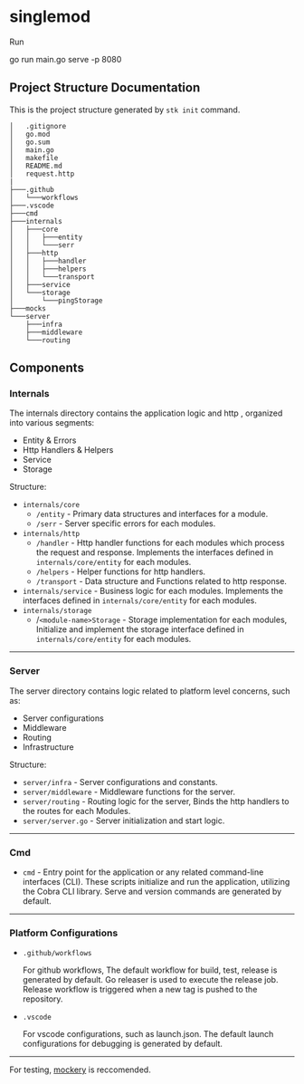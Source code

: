 # singlemod

Run

go run main.go serve -p 8080


## Project Structure Documentation

This is the project structure generated by `stk init` command.

```
│   .gitignore
│   go.mod
│   go.sum
│   main.go
│   makefile
│   README.md
│   request.http
|
├───.github
│   └───workflows
├───.vscode
├───cmd
├───internals
│   ├───core
│   │   ├───entity
│   │   └───serr
│   ├───http
│   │   ├───handler
│   │   ├───helpers
│   │   └───transport
│   ├───service
│   └───storage
│       └───pingStorage
├───mocks
└───server
    ├───infra
    ├───middleware
    └───routing
```

## Components

### Internals

The internals directory contains the application logic and http , organized into various segments:
- Entity & Errors
- Http Handlers & Helpers
- Service
- Storage

Structure:

- `internals/core`
  - `/entity` - Primary data structures and interfaces for a module.
  - `/serr`  - Server specific errors for each modules.
- `internals/http`
  - `/handler` - Http handler functions for each modules which process the request and response. Implements the interfaces defined in `internals/core/entity` for each modules.
  - `/helpers` - Helper functions for http handlers.
  - `/transport` - Data structure and Functions related to http response.
- `internals/service` - Business logic for each modules. Implements the interfaces defined in `internals/core/entity` for each modules.
- `internals/storage`
  - /`<module-name>Storage` - Storage implementation for each modules, Initialize and implement the storage interface defined in `internals/core/entity` for each modules.
---

### Server

The server directory contains logic related to platform level concerns, such as:
- Server configurations
- Middleware
- Routing
- Infrastructure

Structure:

- `server/infra` - Server configurations and constants.
- `server/middleware` - Middleware functions for the server.
- `server/routing` - Routing logic for the server, Binds the http handlers to the routes for each Modules.
- `server/server.go` - Server initialization and start logic.

---

### Cmd

- `cmd` - Entry point for the application or any related command-line interfaces (CLI). These scripts initialize and run the application, utilizing the Cobra CLI library. Serve and version commands are generated by default.

---

### Platform Configurations

- `.github/workflows` 
  
  For github workflows, The default workflow for build, test, release is generated by default. Go releaser is used to execute the release job. Release workflow is triggered when a new tag is pushed to the repository.

- `.vscode`

  For vscode configurations, such as launch.json. The default launch configurations for debugging is generated by default.

---

For testing, [mockery](https://github.com/vektra/mockery) is reccomended.

